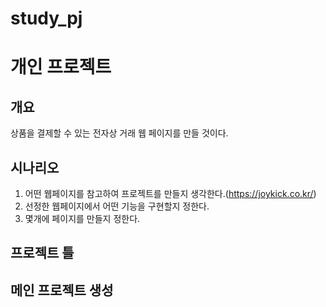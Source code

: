 # study_pj
# 개인 프로젝트
## 개요
상품을 결제할 수 있는 전자상 거래 웹 페이지를 만들 것이다.
## 시나리오
1. 어떤 웹페이지를 참고하여 프로젝트를 만들지 생각한다.(https://joykick.co.kr/)
2. 선정한 웹페이지에서 어떤 기능을 구현할지 정한다.
3. 몇개에 페이지를 만들지 정한다.
## 프로젝트 틀
## 메인 프로젝트 생성
